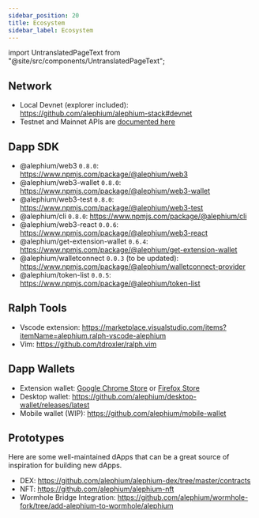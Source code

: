 ```yaml
---
sidebar_position: 20
title: Ecosystem
sidebar_label: Ecosystem
---
```


import UntranslatedPageText from "@site/src/components/UntranslatedPageText";

<UntranslatedPageText />

## Network

- Local Devnet (explorer included): https://github.com/alephium/alephium-stack#devnet
- Testnet and Mainnet APIs are [documented here](/dapps/public-services#api-aliases)

## Dapp SDK
- @alephium/web3 `0.8.0`: https://www.npmjs.com/package/@alephium/web3
- @alephium/web3-wallet `0.8.0`: https://www.npmjs.com/package/@alephium/web3-wallet
- @alephium/web3-test `0.8.0`: https://www.npmjs.com/package/@alephium/web3-test
- @alephium/cli `0.8.0`: https://www.npmjs.com/package/@alephium/cli
- @alephium/web3-react `0.0.6`: https://www.npmjs.com/package/@alephium/web3-react
- @alephium/get-extension-wallet `0.6.4`: https://www.npmjs.com/package/@alephium/get-extension-wallet
- @alephium/walletconnect `0.0.3` (to be updated): https://www.npmjs.com/package/@alephium/walletconnect-provider
- @alephium/token-list `0.0.5`: https://www.npmjs.com/package/@alephium/token-list

## Ralph Tools
- Vscode extension: https://marketplace.visualstudio.com/items?itemName=alephium.ralph-vscode-alephium
- Vim: https://github.com/tdroxler/ralph.vim

## Dapp Wallets
- Extension wallet: [Google Chrome Store](https://chrome.google.com/webstore/detail/alephium-extension-wallet/gdokollfhmnbfckbobkdbakhilldkhcj) or [Firefox Store](https://addons.mozilla.org/en-US/firefox/addon/alephiumextensionwallet/)
- Desktop wallet: https://github.com/alephium/desktop-wallet/releases/latest
- Mobile wallet (WIP): https://github.com/alephium/mobile-wallet

## Prototypes

Here are some well-maintained dApps that can be a great source of inspiration for building new dApps.

- DEX: https://github.com/alephium/alephium-dex/tree/master/contracts
- NFT: https://github.com/alephium/alephium-nft
- Wormhole Bridge Integration: https://github.com/alephium/wormhole-fork/tree/add-alephium-to-wormhole/alephium
